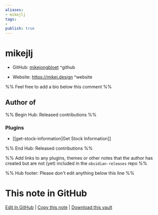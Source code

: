```yaml
---
aliases:
- mikejlj
tags:
- 
publish: true
---
```


# mikejlj

- GitHub: [mikejongbloet](https://github.com/mikejongbloet/) ^github
<!-- - Discord: `@` ^discord-->
- Website: <https://mikej.design> ^website
<!-- - [[Publish sites|Publish site]]: <https://> ^publish-->

%% Feel free to add a bio below this comment %%


## Author of

%% Begin Hub: Released contributions %%
### Plugins
- [[get-stock-information|Get Stock Information]]

%% End Hub: Released contributions %%

%% Add links to any plugins, themes or other notes that the author has created but are not (yet) included in the `obsidian-releases` repo %%

<!--
### Unlisted plugins
-->

<!--
### Others
-->

<!--
## Sponsor this author
-->

<!-- - [[GitHub sponsors]]: [Sponsor @mikejongbloet on GitHub Sponsors](https://github.com/sponsors/mikejongbloet) ^github-sponsor-->
<!-- - [[Buy me a coffee]]: <https://> ^buy-me-a-coffee-->
<!-- - [[PayPal]]: <https://> ^paypal-->
<!-- - [[Patreon]]: <https://> ^patreon-->

<!--
## Follow this author
-->

<!-- - [[YouTube Channels|On YouTube]]: <https://> ^youtube-->
<!-- - Twitter: <https://> ^twitter-->
<!-- - ... -->

%% Hub footer: Please don't edit anything below this line %%

# This note in GitHub

<span class="git-footer">[Edit In GitHub](https://github.dev/obsidian-community/obsidian-hub/blob/main/01%20-%20Community/People/mikejongbloet.md "git-hub-edit-note") | [Copy this note](https://raw.githubusercontent.com/obsidian-community/obsidian-hub/main/01%20-%20Community/People/mikejongbloet.md "git-hub-copy-note") | [Download this vault](https://github.com/obsidian-community/obsidian-hub/archive/refs/heads/main.zip "git-hub-download-vault") </span>
